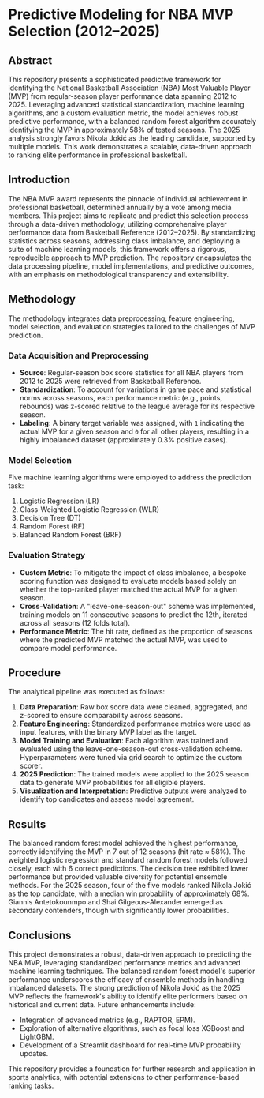 # Predictive Modeling for NBA MVP Selection (2012–2025)

## Abstract
This repository presents a sophisticated predictive framework for identifying the National Basketball Association (NBA) Most Valuable Player (MVP) from regular-season player performance data spanning 2012 to 2025. Leveraging advanced statistical standardization, machine learning algorithms, and a custom evaluation metric, the model achieves robust predictive performance, with a balanced random forest algorithm accurately identifying the MVP in approximately 58% of tested seasons. The 2025 analysis strongly favors Nikola Jokić as the leading candidate, supported by multiple models. This work demonstrates a scalable, data-driven approach to ranking elite performance in professional basketball.

## Introduction
The NBA MVP award represents the pinnacle of individual achievement in professional basketball, determined annually by a vote among media members. This project aims to replicate and predict this selection process through a data-driven methodology, utilizing comprehensive player performance data from Basketball Reference (2012–2025). By standardizing statistics across seasons, addressing class imbalance, and deploying a suite of machine learning models, this framework offers a rigorous, reproducible approach to MVP prediction. The repository encapsulates the data processing pipeline, model implementations, and predictive outcomes, with an emphasis on methodological transparency and extensibility.

## Methodology
The methodology integrates data preprocessing, feature engineering, model selection, and evaluation strategies tailored to the challenges of MVP prediction.

### Data Acquisition and Preprocessing
- **Source**: Regular-season box score statistics for all NBA players from 2012 to 2025 were retrieved from Basketball Reference.
- **Standardization**: To account for variations in game pace and statistical norms across seasons, each performance metric (e.g., points, rebounds) was z-scored relative to the league average for its respective season.
- **Labeling**: A binary target variable was assigned, with `1` indicating the actual MVP for a given season and `0` for all other players, resulting in a highly imbalanced dataset (approximately 0.3% positive cases).

### Model Selection
Five machine learning algorithms were employed to address the prediction task:
1. Logistic Regression (LR)
2. Class-Weighted Logistic Regression (WLR)
3. Decision Tree (DT)
4. Random Forest (RF)
5. Balanced Random Forest (BRF)

### Evaluation Strategy
- **Custom Metric**: To mitigate the impact of class imbalance, a bespoke scoring function was designed to evaluate models based solely on whether the top-ranked player matched the actual MVP for a given season.
- **Cross-Validation**: A "leave-one-season-out" scheme was implemented, training models on 11 consecutive seasons to predict the 12th, iterated across all seasons (12 folds total).
- **Performance Metric**: The hit rate, defined as the proportion of seasons where the predicted MVP matched the actual MVP, was used to compare model performance.

## Procedure
The analytical pipeline was executed as follows:
1. **Data Preparation**: Raw box score data were cleaned, aggregated, and z-scored to ensure comparability across seasons.
2. **Feature Engineering**: Standardized performance metrics were used as input features, with the binary MVP label as the target.
3. **Model Training and Evaluation**: Each algorithm was trained and evaluated using the leave-one-season-out cross-validation scheme. Hyperparameters were tuned via grid search to optimize the custom scorer.
4. **2025 Prediction**: The trained models were applied to the 2025 season data to generate MVP probabilities for all eligible players.
5. **Visualization and Interpretation**: Predictive outputs were analyzed to identify top candidates and assess model agreement.

## Results
The balanced random forest model achieved the highest performance, correctly identifying the MVP in 7 out of 12 seasons (hit rate ≈ 58%). The weighted logistic regression and standard random forest models followed closely, each with 6 correct predictions. The decision tree exhibited lower performance but provided valuable diversity for potential ensemble methods. For the 2025 season, four of the five models ranked Nikola Jokić as the top candidate, with a median win probability of approximately 68%. Giannis Antetokounmpo and Shai Gilgeous-Alexander emerged as secondary contenders, though with significantly lower probabilities.

## Conclusions
This project demonstrates a robust, data-driven approach to predicting the NBA MVP, leveraging standardized performance metrics and advanced machine learning techniques. The balanced random forest model's superior performance underscores the efficacy of ensemble methods in handling imbalanced datasets. The strong prediction of Nikola Jokić as the 2025 MVP reflects the framework's ability to identify elite performers based on historical and current data. Future enhancements include:
- Integration of advanced metrics (e.g., RAPTOR, EPM).
- Exploration of alternative algorithms, such as focal loss XGBoost and LightGBM.
- Development of a Streamlit dashboard for real-time MVP probability updates.

This repository provides a foundation for further research and application in sports analytics, with potential extensions to other performance-based ranking tasks.